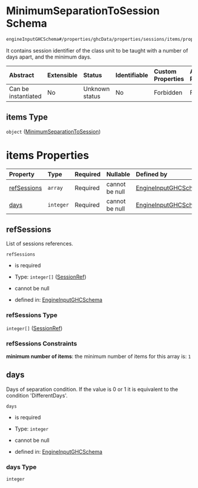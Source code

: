 # MinimumSeparationToSession Schema

```txt
engineInputGHCSchema#/properties/ghcData/properties/sessions/items/properties/sessionRelations/properties/minimumSeparationTo/items
```

It contains session identifier of the class unit to be taught with a number of days apart, and the minimum days.

| Abstract            | Extensible | Status         | Identifiable | Custom Properties | Additional Properties | Access Restrictions | Defined In                                                        |
| :------------------ | :--------- | :------------- | :----------- | :---------------- | :-------------------- | :------------------ | :---------------------------------------------------------------- |
| Can be instantiated | No         | Unknown status | No           | Forbidden         | Forbidden             | none                | [ghc.schema.json*](../out/ghc.schema.json "open original schema") |

## items Type

`object` ([MinimumSeparationToSession](ghc-properties-ghcdata-properties-sessions-session-properties-sessionrelations-properties-minimumseparationto-minimumseparationtosession.md))

# items Properties

| Property                    | Type      | Required | Nullable       | Defined by                                                                                                                                                                                                                                                                                                                                              |
| :-------------------------- | :-------- | :------- | :------------- | :------------------------------------------------------------------------------------------------------------------------------------------------------------------------------------------------------------------------------------------------------------------------------------------------------------------------------------------------------ |
| [refSessions](#refsessions) | `array`   | Required | cannot be null | [EngineInputGHCSchema](ghc-properties-ghcdata-properties-sessions-session-properties-sessionrelations-properties-minimumseparationto-minimumseparationtosession-properties-sessionrefs.md "engineInputGHCSchema#/properties/ghcData/properties/sessions/items/properties/sessionRelations/properties/minimumSeparationTo/items/properties/refSessions") |
| [days](#days)               | `integer` | Required | cannot be null | [EngineInputGHCSchema](ghc-properties-ghcdata-properties-sessions-session-properties-sessionrelations-properties-minimumseparationto-minimumseparationtosession-properties-days.md "engineInputGHCSchema#/properties/ghcData/properties/sessions/items/properties/sessionRelations/properties/minimumSeparationTo/items/properties/days")               |

## refSessions

List of sessions references.

`refSessions`

*   is required

*   Type: `integer[]` ([SessionRef](ghc-properties-ghcdata-properties-sessions-session-properties-sessionrelations-properties-minimumseparationto-minimumseparationtosession-properties-sessionrefs-sessionref.md))

*   cannot be null

*   defined in: [EngineInputGHCSchema](ghc-properties-ghcdata-properties-sessions-session-properties-sessionrelations-properties-minimumseparationto-minimumseparationtosession-properties-sessionrefs.md "engineInputGHCSchema#/properties/ghcData/properties/sessions/items/properties/sessionRelations/properties/minimumSeparationTo/items/properties/refSessions")

### refSessions Type

`integer[]` ([SessionRef](ghc-properties-ghcdata-properties-sessions-session-properties-sessionrelations-properties-minimumseparationto-minimumseparationtosession-properties-sessionrefs-sessionref.md))

### refSessions Constraints

**minimum number of items**: the minimum number of items for this array is: `1`

## days

Days of separation condition. If the value is 0 or 1 it is equivalent to the condition 'DifferentDays'.

`days`

*   is required

*   Type: `integer`

*   cannot be null

*   defined in: [EngineInputGHCSchema](ghc-properties-ghcdata-properties-sessions-session-properties-sessionrelations-properties-minimumseparationto-minimumseparationtosession-properties-days.md "engineInputGHCSchema#/properties/ghcData/properties/sessions/items/properties/sessionRelations/properties/minimumSeparationTo/items/properties/days")

### days Type

`integer`
